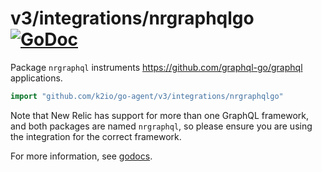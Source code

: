 # v3/integrations/nrgraphqlgo [![GoDoc](https://godoc.org/github.com/k2io/go-agent/v3/integrations/nrgraphqlgo?status.svg)](https://godoc.org/github.com/k2io/go-agent/v3/integrations/nrgraphqlgo)

Package `nrgraphql` instruments https://github.com/graphql-go/graphql applications.

```go
import "github.com/k2io/go-agent/v3/integrations/nrgraphqlgo"
```

Note that New Relic has support for more than one GraphQL framework, and both
packages are named `nrgraphql`, so please ensure you are using the
integration for the correct framework.

For more information, see
[godocs](https://godoc.org/github.com/k2io/go-agent/v3/integrations/nrgraphqlgo).
